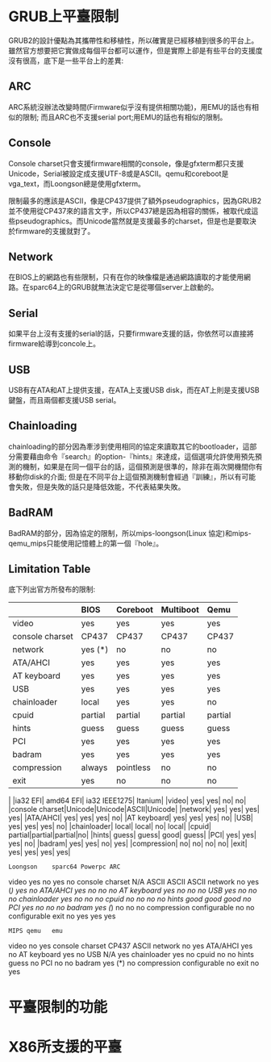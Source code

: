 # GRUB上平臺限制

GRUB2的設計優點為其攜帶性和移植性，所以確實是已經移植到很多的平台上。雖然官方想要把它實做成每個平台都可以運作，但是實際上卻是有些平台的支援度沒有很高，底下是一些平台上的差異:

## ARC

ARC系統沒辦法改變時間\(Firmware似乎沒有提供相關功能\)，用EMU的話也有相似的限制; 而且ARC也不支援serial port;用EMU的話也有相似的限制。

## Console

Console charset只會支援firmware相關的console，像是gfxterm都只支援Unicode，Serial被設定成支援UTF-8或是ASCII。qemu和coreboot是vga\_text，而Loongson總是使用gfxterm。

限制最多的應該是ASCII，像是CP437提供了額外pseudographics，因為GRUB2並不使用從CP437來的語言文字，所以CP437總是因為相容的關係，被取代成這些pseudographics。而Unicode當然就是支援最多的charset，但是也是要取決於firmware的支援就對了。

## Network

在BIOS上的網路也有些限制，只有在你的映像檔是通過網路讀取的才能使用網路。在sparc64上的GRUB就無法決定它是從哪個server上啟動的。

## Serial

如果平台上沒有支援的serial的話，只要firmware支援的話，你依然可以直接將firmware給導到concole上。

## USB

USB有在ATA和AT上提供支援，在ATA上支援USB disk，而在AT上則是支援USB鍵盤，而且兩個都支援USB serial。

## Chainloading

chainloading的部分因為牽涉到使用相同的協定來讀取其它的bootloader，這部分需要藉由命令『search』的option-『hints』來達成，這個選項允許使用預先預測的機制，如果是在同一個平台的話，這個預測是很準的，除非在兩次開機間你有移動你disk的介面; 但是在不同平台上這個預測機制會經過『訓練』，所以有可能會失敗，但是失敗的話只是降低效能，不代表結果失敗。

## BadRAM

BadRAM的部分，因為協定的限制，所以mips-loongson\(Linux 協定\)和mips-qemu\_mips只能使用記憶體上的第一個『hole』。

## Limitation Table

底下列出官方所發布的限制:


|      |BIOS  |Coreboot|Multiboot|Qemu|
| :--- | :--- |:---    |:---     |:---|  
| video|yes   |yes     |yes      |yes |  
|console charset|    CP437|    CP437|    CP437|    CP437|  
|network|    yes \(\*\)|    no|    no|    no|  
|ATA/AHCI|    yes|    yes|    yes|    yes|  
|AT keyboard|    yes|    yes|    yes|    yes|  
|USB|    yes|    yes|    yes|    yes|  
|chainloader|    local|    yes|    yes|    no|  
|cpuid|    partial|    partial|    partial|    partial|  
|hints|    guess|    guess|    guess|    guess|  
|PCI|    yes|    yes|    yes|    yes|  
|badram|    yes|    yes|    yes|    yes|  
|compression|    always|    pointless|    no|    no|  
|exit    |yes    |no    |no    |no|

|	|ia32 EFI|	amd64 EFI|	ia32 IEEE1275|	Itanium|
|video|	yes|	yes|	no|	no|
|console charset|Unicode|Unicode|ASCII|Unicode|
|network|	yes|	yes|	yes|	yes|
|ATA/AHCI|	yes|	yes|	yes|	no|
|AT keyboard|	yes|	yes|	yes|	no|
|USB|	yes|	yes|	yes|	no|
|chainloader|	local|	local|	no|	local|
|cpuid|	partial|partial|partial|no|
|hints|	guess|	guess|	good|	guess|
|PCI|	yes|	yes|	yes|	no|
|badram|	yes|	yes|	no|	yes|
|compression|	no|	no|	no|	no|
|exit|	yes|	yes|	yes|	yes|

	Loongson	sparc64	Powerpc	ARC
video	yes	no	yes	no
console charset	N/A	ASCII	ASCII	ASCII
network	no	yes (*)	yes	no
ATA/AHCI	yes	no	no	no
AT keyboard	yes	no	no	no
USB	yes	no	no	no
chainloader	yes	no	no	no
cpuid	no	no	no	no
hints	good	good	good	no
PCI	yes	no	no	no
badram	yes (*)	no	no	no
compression	configurable	no	no	configurable
exit	no	yes	yes	yes

	MIPS qemu	emu
video	no	yes
console charset	CP437	ASCII
network	no	yes
ATA/AHCI	yes	no
AT keyboard	yes	no
USB	N/A	yes
chainloader	yes	no
cpuid	no	no
hints	guess	no
PCI	no	no
badram	yes (*)	no
compression	configurable	no
exit	no	yes

# 平臺限制的功能

# X86所支援的平臺



